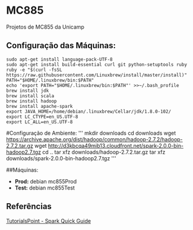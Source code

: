 # MC885

Projetos de MC855 da Unicamp

## Configuração das Máquinas:
```
sudo apt-get install language-pack-UTF-8
sudo apt-get install build-essential curl git python-setuptools ruby
ruby -e "$(curl -fsSL https://raw.githubusercontent.com/Linuxbrew/install/master/install)"
PATH="$HOME/.linuxbrew/bin:$PATH"
echo 'export PATH="$HOME/.linuxbrew/bin:$PATH"' >>~/.bash_profile
brew install jdk
brew install scala
brew install hadoop
brew install apache-spark
export JAVA_HOME=/home/debian/.linuxbrew/Cellar/jdk/1.8.0-102/
export LC_CTYPE=en_US.UTF-8
export LC_ALL=en_US.UTF-8
```

#Configuração de Ambiente:
'''
mkdir downloads
cd downloads
wget https://archive.apache.org/dist/hadoop/common/hadoop-2.7.2/hadoop-2.7.2.tar.gz
wget http://d3kbcqa49mib13.cloudfront.net/spark-2.0.0-bin-hadoop2.7.tgz
cd ..
tar xfz downloads/hadoop-2.7.2.tar.gz
tar xfz downloads/spark-2.0.0-bin-hadoop2.7.tgz
'''

##Máquinas:
* **Prod:** debian mc855Prod
* **Test:** debian mc855Test

## Referências

[TutorialsPoint - Spark Quick Guide](https://www.tutorialspoint.com/apache_spark/apache_spark_quick_guide.htm)
